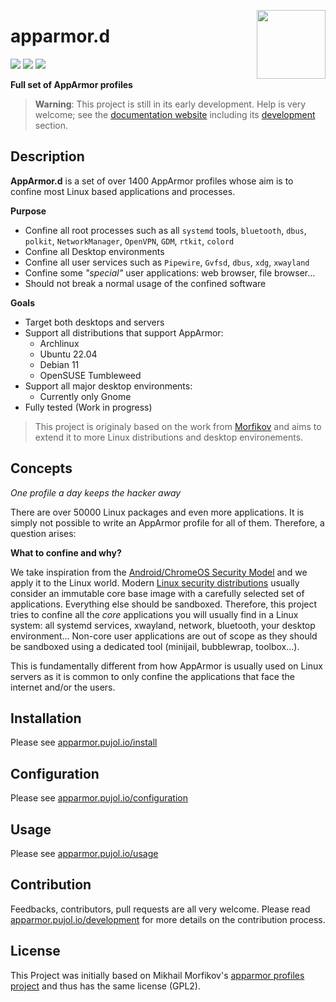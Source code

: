 [<img src="https://gitlab.com/uploads/-/system/project/avatar/25600351/logo.png" align="right" height="110"/>][project]

# apparmor.d

[![][workflow]][action] [![][build]][project] [![][quality]][goreportcard]

**Full set of AppArmor profiles**

> **Warning**: This project is still in its early development. Help is very 
> welcome; see the [documentation website](https://apparmor.pujol.io/) including
> its [development](https://apparmor.pujol.io/development) section.


## Description 

**AppArmor.d** is a set of over 1400 AppArmor profiles whose aim is to confine
most Linux based applications and processes.

**Purpose**

- Confine all root processes such as all `systemd` tools, `bluetooth`, `dbus`,
  `polkit`, `NetworkManager`, `OpenVPN`, `GDM`, `rtkit`, `colord`
- Confine all Desktop environments
- Confine all user services such as `Pipewire`, `Gvfsd`, `dbus`, `xdg`, `xwayland`
- Confine some *"special"* user applications: web browser, file browser...
- Should not break a normal usage of the confined software

**Goals**

- Target both desktops and servers
- Support all distributions that support AppArmor:
    * Archlinux
    * Ubuntu 22.04
    * Debian 11
    * OpenSUSE Tumbleweed
- Support all major desktop environments:
    * Currently only Gnome
- Fully tested (Work in progress)


> This project is originaly based on the work from [Morfikov][upstream] and aims
> to extend it to more Linux distributions and desktop environements.

## Concepts

*One profile a day keeps the hacker away*

There are over 50000 Linux packages and even more applications. It is simply not
possible to write an AppArmor profile for all of them. Therefore, a question arises:

**What to confine and why?**

We take inspiration from the [Android/ChromeOS Security Model][android_model] and
we apply it to the Linux world. Modern [Linux security distributions][clipos] usually
consider an immutable core base image with a carefully selected set of applications.
Everything else should be sandboxed. Therefore, this project tries to confine all
the *core* applications you will usually find in a Linux system: all systemd services,
xwayland, network, bluetooth, your desktop environment... Non-core user applications
are out of scope as they should be sandboxed using a dedicated tool (minijail,
bubblewrap, toolbox...).

This is fundamentally different from how AppArmor is usually used on Linux servers
as it is common to only confine the applications that face the internet and/or the users.


## Installation

Please see [apparmor.pujol.io/install](https://apparmor.pujol.io/install)

## Configuration

Please see [apparmor.pujol.io/configuration](https://apparmor.pujol.io/configuration)

## Usage

Please see [apparmor.pujol.io/usage](https://apparmor.pujol.io/usage)

## Contribution

Feedbacks, contributors, pull requests are all very welcome. Please read
[apparmor.pujol.io/development](https://apparmor.pujol.io/development) 
for more details on the contribution process.


## License

This Project was initially based on Mikhail Morfikov's [apparmor profiles project][upstream]
and thus has the same license (GPL2).

[upstream]: https://gitlab.com/morfikov/apparmemall
[project]: https://gitlab.com/roddhjav/apparmor.d
[build]: https://gitlab.com/roddhjav/apparmor.d/badges/main/pipeline.svg?style=flat-square
[workflow]: https://img.shields.io/endpoint.svg?url=https%3A%2F%2Factions-badge.atrox.dev%2Froddhjav%2Fapparmor.d%2Fbadge%3Fref%3Dmain&style=flat-square
[action]: https://actions-badge.atrox.dev/roddhjav/apparmor.d/goto?ref=main
[quality]: https://img.shields.io/badge/go%20report-A+-brightgreen.svg?style=flat-square
[goreportcard]: https://goreportcard.com/report/github.com/roddhjav/apparmor.d

[android_model]: https://arxiv.org/pdf/1904.05572
[clipos]: https://clip-os.org/en/
[write xor execute]: https://en.wikipedia.org/wiki/W%5EX
